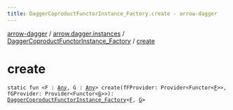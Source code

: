 ```yaml
---
title: DaggerCoproductFunctorInstance_Factory.create - arrow-dagger
---
```


[arrow-dagger](../../index.html) / [arrow.dagger.instances](../index.html) / [DaggerCoproductFunctorInstance_Factory](index.html) / [create](./create.html)

# create

`static fun <F : `[`Any`](https://kotlinlang.org/api/latest/jvm/stdlib/kotlin/-any/index.html)`, G : `[`Any`](https://kotlinlang.org/api/latest/jvm/stdlib/kotlin/-any/index.html)`> create(fFProvider: Provider<Functor<`[`F`](create.html#F)`>>, fGProvider: Provider<Functor<`[`G`](create.html#G)`>>): `[`DaggerCoproductFunctorInstance_Factory`](index.html)`<`[`F`](create.html#F)`, `[`G`](create.html#G)`>`